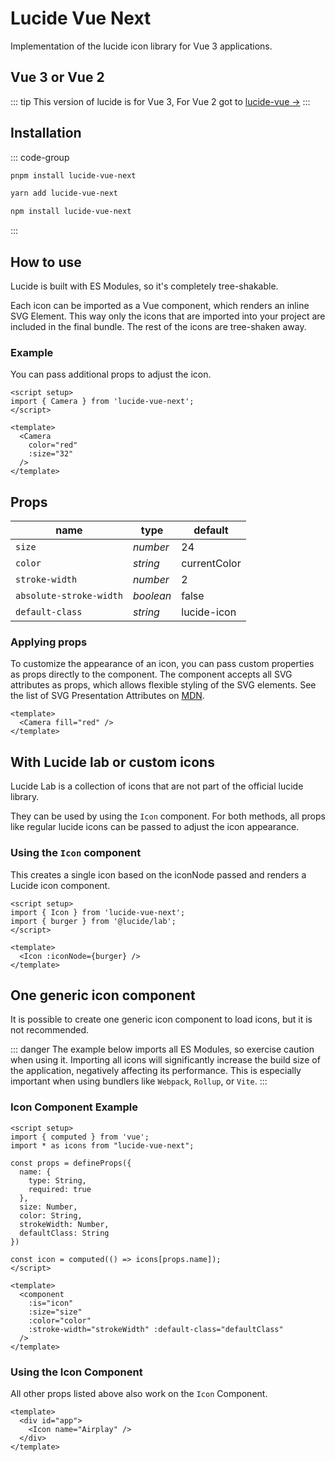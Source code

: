 # Lucide Vue Next

Implementation of the lucide icon library for Vue 3 applications.

## Vue 3 or Vue 2

::: tip
This version of lucide is for Vue 3, For Vue 2 got to [lucide-vue ->](lucide-vue)
:::

## Installation

::: code-group

```sh [pnpm]
pnpm install lucide-vue-next
```

```sh [yarn]
yarn add lucide-vue-next
```

```sh [npm]
npm install lucide-vue-next
```

:::

## How to use

Lucide is built with ES Modules, so it's completely tree-shakable.

Each icon can be imported as a Vue component, which renders an inline SVG Element. This way only the icons that are imported into your project are included in the final bundle. The rest of the icons are tree-shaken away.

### Example

You can pass additional props to adjust the icon.

```vue
<script setup>
import { Camera } from 'lucide-vue-next';
</script>

<template>
  <Camera
    color="red"
    :size="32"
  />
</template>
```

## Props

|  name                   |   type    |  default     |
| ----------------------- | --------- | ------------ |
| `size`                  | *number*  | 24           |
| `color`                 | *string*  | currentColor |
| `stroke-width`          | *number*  | 2            |
| `absolute-stroke-width` | *boolean* | false        |
| `default-class`         | *string*  | lucide-icon  |

### Applying props

To customize the appearance of an icon, you can pass custom properties as props directly to the component. The component accepts all SVG attributes as props, which allows flexible styling of the SVG elements. See the list of SVG Presentation Attributes on [MDN](https://developer.mozilla.org/en-US/docs/Web/SVG/Attribute/Presentation).

```vue
<template>
  <Camera fill="red" />
</template>
```

## With Lucide lab or custom icons

Lucide Lab is a collection of icons that are not part of the official lucide library.
<!-- TODO: Add link to @lucide/lab repo -->
They can be used by using the `Icon` component.
For both methods, all props like regular lucide icons can be passed to adjust the icon appearance.


### Using the `Icon` component

This creates a single icon based on the iconNode passed and renders a Lucide icon component.

```vue
<script setup>
import { Icon } from 'lucide-vue-next';
import { burger } from '@lucide/lab';
</script>

<template>
  <Icon :iconNode={burger} />
</template>
```

## One generic icon component

It is possible to create one generic icon component to load icons, but it is not recommended.

::: danger
The example below imports all ES Modules, so exercise caution when using it. Importing all icons will significantly increase the build size of the application, negatively affecting its performance. This is especially important when using bundlers like `Webpack`, `Rollup`, or `Vite`.
:::

### Icon Component Example

```vue
<script setup>
import { computed } from 'vue';
import * as icons from "lucide-vue-next";

const props = defineProps({
  name: {
    type: String,
    required: true
  },
  size: Number,
  color: String,
  strokeWidth: Number,
  defaultClass: String
})

const icon = computed(() => icons[props.name]);
</script>

<template>
  <component
    :is="icon"
    :size="size"
    :color="color"
    :stroke-width="strokeWidth" :default-class="defaultClass"
  />
</template>
```

### Using the Icon Component

All other props listed above also work on the `Icon` Component.

```vue
<template>
  <div id="app">
    <Icon name="Airplay" />
  </div>
</template>
```
